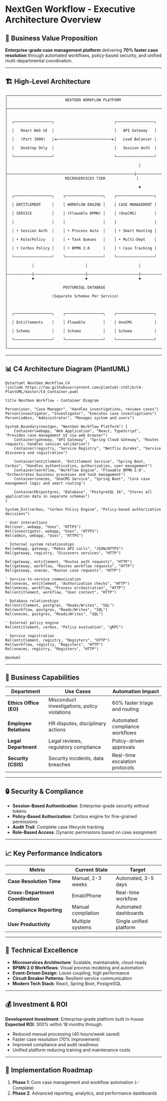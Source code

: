 # NextGen Workflow - Executive Architecture Overview

## 🎯 **Business Value Proposition**
**Enterprise-grade case management platform** delivering **70% faster case resolution** through automated workflows, policy-based security, and unified multi-departmental coordination.

---

## 🏗️ **High-Level Architecture**

```
┌─────────────────────────────────────────────────────────────────────────────────┐
│                          NEXTGEN WORKFLOW PLATFORM                              │
├─────────────────────────────────────────────────────────────────────────────────┤
│                                                                                 │
│  ┌─────────────────┐                           ┌─────────────────┐            │
│  │   React Web UI  │                           │   API Gateway   │            │
│  │   (Port 3000)   │◄─────────────────────────►│   Load Balancer │            │
│  │   Desktop Only  │                           │   Session Auth  │            │
│  └─────────────────┘                           └─────────────────┘            │
│                                                           │                     │
├─────────────────────────────────────────────────────────┼─────────────────────┤
│                          MICROSERVICES TIER              │                     │
│                                                           ▼                     │
│  ┌─────────────────┐    ┌─────────────────┐    ┌─────────────────┐            │
│  │ ENTITLEMENT     │    │ WORKFLOW ENGINE │    │ CASE MANAGEMENT │            │
│  │ SERVICE         │    │ (Flowable BPMN) │    │ (OneCMS)        │            │
│  │                 │    │                 │    │                 │            │
│  │ • Session Auth  │    │ • Process Auto  │    │ • Smart Routing │            │
│  │ • Role/Policy   │    │ • Task Queues   │    │ • Multi-Dept    │            │
│  │ • Cerbos Policy │    │ • BPMN 2.0      │    │ • Case Tracking │            │
│  └─────────────────┘    └─────────────────┘    └─────────────────┘            │
│           │                       │                       │                   │
├───────────┼───────────────────────┼───────────────────────┼───────────────────┤
│           ▼                       ▼                       ▼                   │
│                         POSTGRESQL DATABASE                                    │
│                    (Separate Schemas Per Service)                             │
│                                                                               │
│  ┌─────────────────┐    ┌─────────────────┐    ┌─────────────────┐           │
│  │ Entitlements    │    │ Flowable        │    │ OneCMS          │           │
│  │ Schema          │    │ Schema          │    │ Schema          │           │
│  └─────────────────┘    └─────────────────┘    └─────────────────┘           │
└─────────────────────────────────────────────────────────────────────────────────┘
```

---

## 📊 **C4 Architecture Diagram (PlantUML)**

```plantuml
@startuml NextGen_Workflow_C4
!include https://raw.githubusercontent.com/plantuml-stdlib/C4-PlantUML/master/C4_Container.puml

title NextGen Workflow - Container Diagram

Person(user, "Case Manager", "Handles investigations, reviews cases")
Person(investigator, "Investigator", "Executes case investigations")
Person(admin, "Administrator", "Manages system and users")

System_Boundary(nextgen, "NextGen Workflow Platform") {
    Container(webapp, "Web Application", "React, TypeScript", "Provides case management UI via web browser")
    Container(gateway, "API Gateway", "Spring Cloud Gateway", "Routes requests, handles session validation")
    Container(registry, "Service Registry", "Netflix Eureka", "Service discovery and registration")
    
    Container(entitlement, "Entitlement Service", "Spring Boot, Cerbos", "Handles authentication, authorization, user management")
    Container(workflow, "Workflow Engine", "Flowable BPMN 2.0", "Orchestrates business processes and task management")
    Container(onecms, "OneCMS Service", "Spring Boot", "Core case management logic and smart routing")
    
    ContainerDb(postgres, "Database", "PostgreSQL 16", "Stores all application data in separate schemas")
}

System_Ext(cerbos, "Cerbos Policy Engine", "Policy-based authorization decisions")

' User interactions
Rel(user, webapp, "Uses", "HTTPS")
Rel(investigator, webapp, "Uses", "HTTPS")
Rel(admin, webapp, "Uses", "HTTPS")

' Internal system relationships
Rel(webapp, gateway, "Makes API calls", "JSON/HTTPS")
Rel(gateway, registry, "Discovers services", "HTTP")

Rel(gateway, entitlement, "Routes auth requests", "HTTP")
Rel(gateway, workflow, "Routes workflow requests", "HTTP")
Rel(gateway, onecms, "Routes case requests", "HTTP")

' Service-to-service communication
Rel(onecms, entitlement, "Authorization checks", "HTTP")
Rel(onecms, workflow, "Process orchestration", "HTTP")
Rel(entitlement, workflow, "User context", "HTTP")

' Database relationships
Rel(entitlement, postgres, "Reads/Writes", "SQL")
Rel(workflow, postgres, "Reads/Writes", "SQL") 
Rel(onecms, postgres, "Reads/Writes", "SQL")

' External policy engine
Rel(entitlement, cerbos, "Policy evaluation", "gRPC")

' Service registration
Rel(entitlement, registry, "Registers", "HTTP")
Rel(workflow, registry, "Registers", "HTTP")
Rel(onecms, registry, "Registers", "HTTP")

@enduml
```

---

## 💼 **Business Capabilities**

| **Department** | **Use Cases** | **Automation Impact** |
|---|---|---|
| **Ethics Office (EO)** | Misconduct investigations, policy violations | 60% faster triage and routing |
| **Employee Relations** | HR disputes, disciplinary actions | Automated compliance workflows |
| **Legal Department** | Legal reviews, regulatory compliance | Policy-driven approvals |
| **Security (CSIS)** | Security incidents, data breaches | Real-time escalation protocols |

---

## 🔒 **Security & Compliance**

- **Session-Based Authentication**: Enterprise-grade security without tokens
- **Policy-Based Authorization**: Cerbos engine for fine-grained permissions  
- **Audit Trail**: Complete case lifecycle tracking
- **Role-Based Access**: Dynamic permissions based on case assignment

---

## 📈 **Key Performance Indicators**

| **Metric** | **Current State** | **Target** |
|---|---|---|
| **Case Resolution Time** | Manual, 2-3 weeks | Automated, 3-5 days |
| **Cross-Department Coordination** | Email/Phone | Real-time workflow |
| **Compliance Reporting** | Manual compilation | Automated dashboards |
| **User Productivity** | Multiple systems | Single unified platform |

---

## 🚀 **Technical Excellence**

- **Microservices Architecture**: Scalable, maintainable, cloud-ready
- **BPMN 2.0 Workflows**: Visual process modeling and automation
- **Event-Driven Design**: Loose coupling, high performance
- **Circuit Breaker Patterns**: Resilient service communication
- **Modern Tech Stack**: React, Spring Boot, PostgreSQL

---

## 💰 **Investment & ROI**

**Development Investment**: Enterprise-grade platform built in-house
**Expected ROI**: 300% within 18 months through:
- Reduced manual processing (40 hours/week saved)
- Faster case resolution (70% improvement)
- Improved compliance and audit readiness
- Unified platform reducing training and maintenance costs

---

## 🎯 **Implementation Roadmap**
1. **Phase 1**: Core case management and workflow automation (✅ Complete)
2. **Phase 2**: Advanced reporting, analytics, and performance dashboards